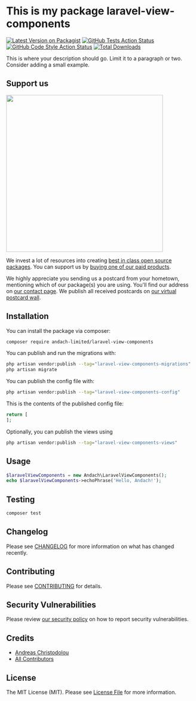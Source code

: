 # This is my package laravel-view-components

[![Latest Version on Packagist](https://img.shields.io/packagist/v/andach-limited/laravel-view-components.svg?style=flat-square)](https://packagist.org/packages/andach-limited/laravel-view-components)
[![GitHub Tests Action Status](https://img.shields.io/github/actions/workflow/status/andach-limited/laravel-view-components/run-tests.yml?branch=main&label=tests&style=flat-square)](https://github.com/andach-limited/laravel-view-components/actions?query=workflow%3Arun-tests+branch%3Amain)
[![GitHub Code Style Action Status](https://img.shields.io/github/actions/workflow/status/andach-limited/laravel-view-components/fix-php-code-style-issues.yml?branch=main&label=code%20style&style=flat-square)](https://github.com/andach-limited/laravel-view-components/actions?query=workflow%3A"Fix+PHP+code+style+issues"+branch%3Amain)
[![Total Downloads](https://img.shields.io/packagist/dt/andach-limited/laravel-view-components.svg?style=flat-square)](https://packagist.org/packages/andach-limited/laravel-view-components)

This is where your description should go. Limit it to a paragraph or two. Consider adding a small example.

## Support us

[<img src="https://github-ads.s3.eu-central-1.amazonaws.com/laravel-view-components.jpg?t=1" width="419px" />](https://spatie.be/github-ad-click/laravel-view-components)

We invest a lot of resources into creating [best in class open source packages](https://spatie.be/open-source). You can support us by [buying one of our paid products](https://spatie.be/open-source/support-us).

We highly appreciate you sending us a postcard from your hometown, mentioning which of our package(s) you are using. You'll find our address on [our contact page](https://spatie.be/about-us). We publish all received postcards on [our virtual postcard wall](https://spatie.be/open-source/postcards).

## Installation

You can install the package via composer:

```bash
composer require andach-limited/laravel-view-components
```

You can publish and run the migrations with:

```bash
php artisan vendor:publish --tag="laravel-view-components-migrations"
php artisan migrate
```

You can publish the config file with:

```bash
php artisan vendor:publish --tag="laravel-view-components-config"
```

This is the contents of the published config file:

```php
return [
];
```

Optionally, you can publish the views using

```bash
php artisan vendor:publish --tag="laravel-view-components-views"
```

## Usage

```php
$laravelViewComponents = new Andach\LaravelViewComponents();
echo $laravelViewComponents->echoPhrase('Hello, Andach!');
```

## Testing

```bash
composer test
```

## Changelog

Please see [CHANGELOG](CHANGELOG.md) for more information on what has changed recently.

## Contributing

Please see [CONTRIBUTING](CONTRIBUTING.md) for details.

## Security Vulnerabilities

Please review [our security policy](../../security/policy) on how to report security vulnerabilities.

## Credits

- [Andreas Christodolou](https://github.com/andach-limited)
- [All Contributors](../../contributors)

## License

The MIT License (MIT). Please see [License File](LICENSE.md) for more information.
